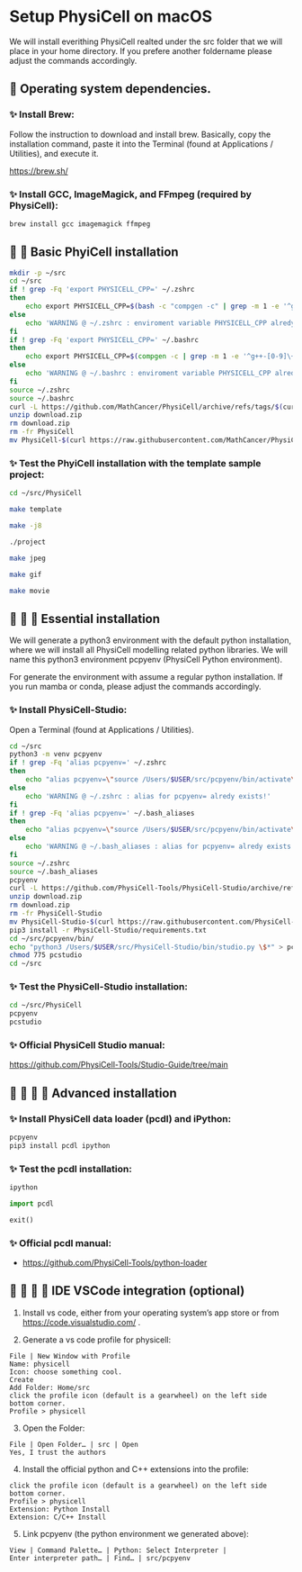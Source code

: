 # Setup PhysiCell on macOS

We will install everithing PhysiCell realted under the src folder that we will place in your home directory.
If you prefere another foldername please adjust the commands accordingly.


## &#x1F34E; Operating system dependencies.

### &#x2728; Install Brew:

Follow the instruction to download and install brew.
Basically, copy the installation command, paste it into the Terminal (found at Applications / Utilities), and execute it.

https://brew.sh/

### &#x2728; Install GCC, ImageMagick, and FFmpeg (required by PhysiCell):

```bash
brew install gcc imagemagick ffmpeg
```


## &#x1F34E; &#x1F34E; Basic PhyiCell installation

```bash
mkdir -p ~/src
cd ~/src
if ! grep -Fq 'export PHYSICELL_CPP=' ~/.zshrc
then
    echo export PHYSICELL_CPP=$(bash -c "compgen -c" | grep -m 1 -e '^g++-[0-9]\+') >> ~/.zshrc
else
    echo 'WARNING @ ~/.zshrc : enviroment variable PHYSICELL_CPP alredy exists!'
fi
if ! grep -Fq 'export PHYSICELL_CPP=' ~/.bashrc
then
    echo export PHYSICELL_CPP=$(compgen -c | grep -m 1 -e '^g++-[0-9]\+') >> ~/.bashrc
else
    echo 'WARNING @ ~/.bashrc : enviroment variable PHYSICELL_CPP alredy exists!'
fi
source ~/.zshrc
source ~/.bashrc
curl -L https://github.com/MathCancer/PhysiCell/archive/refs/tags/$(curl https://raw.githubusercontent.com/MathCancer/PhysiCell/master/VERSION.txt).zip > download.zip
unzip download.zip
rm download.zip
rm -fr PhysiCell
mv PhysiCell-$(curl https://raw.githubusercontent.com/MathCancer/PhysiCell/master/VERSION.txt) PhysiCell
```

### &#x2728; Test the PhyiCell installation with the template sample project:

```bash
cd ~/src/PhysiCell
```
```bash
make template
```
```bash
make -j8
```
```bash
./project
```
```bash
make jpeg
```
```bash
make gif
```
```bash
make movie
```


## &#x1F34E; &#x1F34E; &#x1F34E; Essential installation

We will generate a python3 environment with the default python installation, where we will install all PhysiCell modelling related python libraries.
We will name this python3 environment pcpyenv (PhysiCell Python environment).

For generate the environment with assume a regular python installation.
If you run mamba or conda, please adjust the commands accordingly.

### &#x2728; Install PhysiCell-Studio:

Open a Terminal (found at Applications / Utilities).

```bash
cd ~/src
python3 -m venv pcpyenv
if ! grep -Fq 'alias pcpyenv=' ~/.zshrc
then
    echo "alias pcpyenv=\"source /Users/$USER/src/pcpyenv/bin/activate\"" >> ~/.zshrc
else
    echo 'WARNING @ ~/.zshrc : alias for pcpyenv= alredy exists!'
fi
if ! grep -Fq 'alias pcpyenv=' ~/.bash_aliases
then
    echo "alias pcpyenv=\"source /Users/$USER/src/pcpyenv/bin/activate\"" >> ~/.bash_aliases
else
    echo 'WARNING @ ~/.bash_aliases : alias for pcpyenv= alredy exists!'
fi
source ~/.zshrc
source ~/.bash_aliases
pcpyenv
curl -L https://github.com/PhysiCell-Tools/PhysiCell-Studio/archive/refs/tags/v$(curl https://raw.githubusercontent.com/PhysiCell-Tools/PhysiCell-Studio/refs/heads/main/VERSION.txt).zip > download.zip
unzip download.zip
rm download.zip
rm -fr PhysiCell-Studio
mv PhysiCell-Studio-$(curl https://raw.githubusercontent.com/PhysiCell-Tools/PhysiCell-Studio/refs/heads/main/VERSION.txt) PhysiCell-Studio
pip3 install -r PhysiCell-Studio/requirements.txt
cd ~/src/pcpyenv/bin/
echo "python3 /Users/$USER/src/PhysiCell-Studio/bin/studio.py \$*" > pcstudio
chmod 775 pcstudio
cd ~/src
```

### &#x2728; Test the PhysiCell-Studio installation:

```bash
cd ~/src/PhysiCell
pcpyenv
pcstudio
```

### &#x2728; Official PhysiCell Studio manual:

https://github.com/PhysiCell-Tools/Studio-Guide/tree/main


## &#x1F34E; &#x1F34E; &#x1F34E; &#x1F34E; Advanced installation

### &#x2728; Install PhysiCell data loader (pcdl) and iPython:

```bash
pcpyenv
pip3 install pcdl ipython
```
### &#x2728; Test the pcdl installation:

```bash
ipython
```
```python
import pcdl
```
```python
exit()
```

### &#x2728; Official pcdl manual:

+ https://github.com/PhysiCell-Tools/python-loader


## &#x1F34F; &#x1F34F; &#x1F34F; &#x1F34F; IDE VSCode integration (optional)

1. Install vs code, either from your operating system’s app store or from https://code.visualstudio.com/ .

2. Generate a vs code profile for physicell:

```
File | New Window with Profile
Name: physicell
Icon: choose something cool.
Create
Add Folder: Home/src
click the profile icon (default is a gearwheel) on the left side bottom corner.
Profile > physicell
```

3. Open the Folder:

```
File | Open Folder… | src | Open
Yes, I trust the authors
```

4. Install the official python and C++ extensions into the profile:

```
click the profile icon (default is a gearwheel) on the left side bottom corner.
Profile > physicell
Extension: Python Install
Extension: C/C++ Install
```

5. Link pcpyenv (the python environment we generated above):

```
View | Command Palette… | Python: Select Interpreter |
Enter interpreter path… | Find… | src/pcpyenv
```
